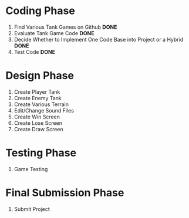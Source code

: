 # Coding Phase
1. Find Various Tank Games on Github                                                            **DONE**
1. Evaluate Tank Game Code                                                                      **DONE**
1. Decide Whether to Implement One Code Base into Project or a Hybrid                           **DONE**
1. Test Code                                                                                    **DONE**

# Design Phase
1. Create Player Tank
1. Create Enemy Tank
1. Create Various Terrain
1. Edit/Change Sound Files
1. Create Win Screen
1. Create Lose Screen
1. Create Draw Screen

# Testing Phase
1. Game Testing

# Final Submission Phase
1. Submit Project
